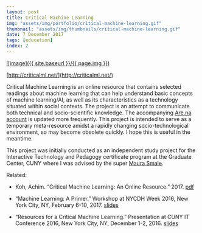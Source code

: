 ```yaml
---
layout: post
title: Critical Machine Learning
img: "assets/img/portfolio/critical-machine-learning.gif"
thumbnail: "assets/img/thumbnails/critical-machine-learning.gif"
date: 7 December 2017
tags: [education]
index: 2
---
```


[![image]({{ site.baseurl }}/{{ page.img }})](http://criticalml.net/)

[http://criticalml.net/](http://criticalml.net/)

Critical Machine Learning is an online resource that contains selected readings about machine learning that can help understand basic concepts of machine learning/AI, as well as its characteristics as a technology situated within social contexts. The project is an attempt to communicate both technical and socio-scientific knowledge. The accompanying [Are.na account](https://www.are.na/critical-machine-learning/) is updated more frequently. This project is intended to serve as a temporary meta-resource amidst a rapidly changing socio-technological environment, so may become obsolete quickly. I hope this is useful in the meantime.

This project was initially conducted as an independent study project for the Interactive Technology and Pedagogy certificate program at the Graduate Center, CUNY where I was advised by the super [Maura Smale](https://maurasmale.com/). 

Related:

- Koh, Achim. “Critical Machine Learning: An Online Resource.” 2017. [pdf](http://criticalml.net/critical-ml.pdf)

- “Machine Learning: A Primer.” Workshop at NYCDH Week 2016, New York City, NY, February 6-10, 2017. [slides](https://scalarvectortensor.net/assets/cunyitconference16_koh.pdf)

- “Resources for a Critical Machine Learning.” Presentation at CUNY IT Conference 2016, New York City, NY, December 1-2, 2016. [slides](https://scalarvectortensor.net/assets/feb8_nycdh_ml.pdf)